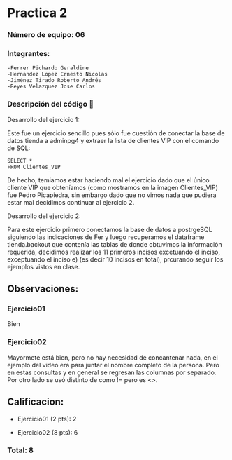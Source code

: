 # Practica 2
### Número de equipo: 06

  
  ### Integrantes: 
  
    -Ferrer Pichardo Geraldine
    -Hernandez Lopez Ernesto Nicolas
    -Jiménez Tirado Roberto Andrés
    -Reyes Velazquez Jose Carlos


### Descripción del código 📝

Desarrollo del ejercicio 1:

Este fue un ejercicio sencillo pues sólo fue cuestión de conectar la base de datos tienda a adminpg4 y extraer la lista de clientes VIP con el comando de SQL:

    SELECT *
    FROM Clientes_VIP

De hecho, temiamos estar haciendo mal el ejercicio dado que el único cliente VIP que obteníamos (como mostramos en la imagen Clientes_VIP) fue Pedro Picapiedra, sin embargo dado que no vimos nada que pudiera estar mal decidimos continuar al ejercicio 2.

Desarrollo del ejercicio 2:

Para este ejercicio primero conectamos la base de datos a postrgeSQL siguiendo las indicaciones de Fer y luego recuperamos el dataframe tienda.backout que contenía las tablas de donde obtuvimos la información requerida, decidimos realizar los 11 primeros incisos excetuando el inciso, exceptuando el inciso e) (es decir 10 incisos en total), prcurando seguir los ejemplos vistos en clase. 


## Observaciones:

### Ejercicio01
Bien

### Ejercicio02
Mayormete está bien, pero no hay necesidad de concantenar nada, en el ejemplo del video era para juntar el nombre completo de la persona.
Pero en estas consultas y en general se regresan las columnas por separado.
Por otro lado se usó distinto de como != pero es <>.


## Calificacion:

- Ejercicio01 (2 pts): 2

- Ejercicio02 (8 pts): 6

### Total: 8